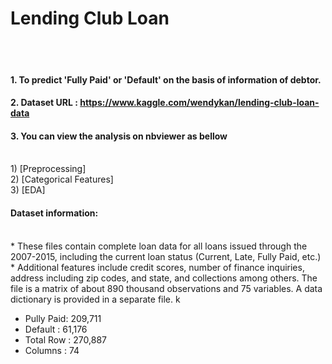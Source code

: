 # Lending Club Loan
<br>
<br>

#### 1. To predict 'Fully Paid' or 'Default' on the basis of information of debtor.
#### 2. Dataset URL : <https://www.kaggle.com/wendykan/lending-club-loan-data>
#### 3. You can view the analysis on nbviewer as bellow
<br>
1) [Preprocessing] 
<http://nbviewer.jupyter.org/github/SohyunJeon/Lending-Club/blob/master/1_LendingClub_Preprocessing.ipynb>
<br>
2) [Categorical Features] 
<http://nbviewer.jupyter.org/github/SohyunJeon/Lending-Club/blob/master/2_LendingClub_CategoricalFeatures.ipynb>
<br>
3) [EDA] 
<http://nbviewer.jupyter.org/github/SohyunJeon/Lending-Club/blob/master/3_LendingClub_EDA.ipynb>

#### Dataset information: 
<br>
* These files contain complete loan data for all loans issued through the 2007-2015, including the current loan status (Current, Late, Fully Paid, etc.) 
<br>
*  Additional features include credit scores, number of finance inquiries, address including zip codes, and state, and collections among others. The file is a matrix of about 890 thousand observations and 75 variables. A data dictionary is provided in a separate file. k

* Pully Paid: 209,711
* Default : 61,176
* Total Row : 270,887
* Columns : 74
